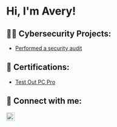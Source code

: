 <h1>Hi, I'm Avery! 

<h2>👨‍💻 Cybersecurity Projects:</h2>
    
-   [Performed a security audit](https://github.com/AveryJ99/Security-Audit)
    
<h2>📜 Certifications:</h2>

-   [Test Out PC Pro](https://certification.testout.com/verifycert/6-2C6-V38UU6)

<h2> 🤳 Connect with me:</h2>

[<img align="left" alt="AveryJohns | LinkedIn" width="22px" src="https://cdn.jsdelivr.net/npm/simple-icons@v3/icons/linkedin.svg" />][linkedin]

[linkedin]: https://www.linkedin.com/in/avery-johns-a1a5b1247/

<!--
**joshmadakor1/joshmadakor1** is a ✨ _special_ ✨ repository because its `README.md` (this file) appears on your GitHub profile.

Here are some ideas to get you started:

- 🔭 I’m currently working on ...
- 🌱 I’m currently learning ...
- 👯 I’m looking to collaborate on ...
- 🤔 I’m looking for help with ...
- 💬 Ask me about ...
- 📫 How to reach me: ...
- 😄 Pronouns: ...
- ⚡ Fun fact: ...
-->

